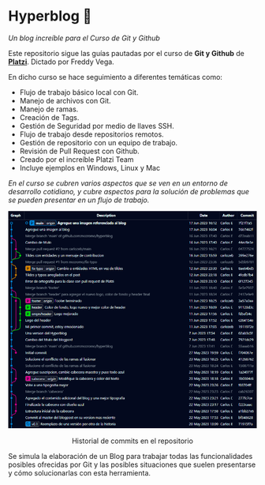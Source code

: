 # Hyperblog 💚
*Un blog increíble para el Curso de Git y Github*

Este repositorio sigue las guías pautadas por el curso de **Git y Github** de **[Platzi](https://platzi.com)**. Dictado por Freddy Vega.

En dicho curso se hace seguimiento a diferentes temáticas como:
* Flujo de trabajo básico local con Git.
* Manejo de archivos con Git.
* Manejo de ramas.
* Creación de Tags.
* Gestión de Seguridad por medio de llaves SSH.
* Flujo de trabajo desde repositorios remotos.
* Gestión de repositorio con un equipo de trabajo.
* Revisión de Pull Request con Github.
* Creado por el increíble Platzi Team
* Incluye ejemplos en Windows, Linux y Mac

*En el curso se cubren varios aspectos que se ven en un entorno de desarrollo cotidiano, y cubre aspectos para la solución de problemas que se pueden presentar en un flujo de trabajo.*

<div align='center'>
    <img src='/img/git.png'>
    <p>Historial de commits en el repositorio</p>
</div>

Se simula la elaboración de un Blog para trabajar todas las funcionalidades posibles ofrecidas por Git y las posibles situaciones que suelen presentarse y cómo solucionarlas con esta herramienta.